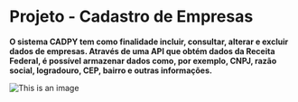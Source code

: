 # Projeto - Cadastro de Empresas
**O sistema CADPY tem como finalidade incluir, consultar, alterar e excluir dados de empresas. Através de uma API que obtém dados da Receita Federal, é possível armazenar dados como, por exemplo, CNPJ, razão social, logradouro, CEP, bairro e outras informações.**


![This is an image](https://i.imgur.com/n111Hga.png)
